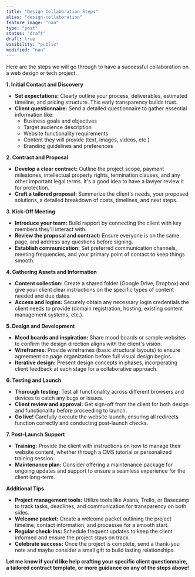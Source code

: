 ```yaml
---
title: "Design Collaboration Steps"
alias: "design-collaboration"
feature_image: "nan"
type: "post"
status: "draft"
draft: true
visibility: "public"
modified: "nan"
---
```


<p>Here are the steps we will go through to have a successful collaboration on a web design or tech project.</p><p><strong>1. Initial Contact and Discovery</strong></p><ul><li><strong>Set expectations:</strong>&nbsp;Clearly outline your process, deliverables, estimated timeline, and pricing structure. This early transparency builds trust.</li><li><strong>Client questionnaire:</strong>&nbsp;Send a detailed questionnaire to gather essential information like:<ul><li>Business goals and objectives</li><li>Target audience description</li><li>Website functionality requirements</li><li>Content they will provide (text, images, videos, etc.)</li><li>Branding guidelines and preferences</li></ul></li></ul><p><strong>2. Contract and Proposal</strong></p><ul><li><strong>Develop a clear contract:</strong>&nbsp;Outline the project scope, payment milestones, intellectual property rights, termination clauses, and any other important legal terms. It's a good idea to have a lawyer review it for protection.</li><li><strong>Craft a tailored proposal:</strong>&nbsp;Summarize the client's needs, your proposed solutions, a detailed breakdown of costs, timelines, and next steps.</li></ul><p><strong>3. Kick-Off Meeting</strong></p><ul><li><strong>Introduce your team:</strong>&nbsp;Build rapport by connecting the client with key members they'll interact with.</li><li><strong>Review the proposal and contract:</strong>&nbsp;Ensure everyone is on the same page, and address any questions before signing.</li><li><strong>Establish communication:</strong>&nbsp;Set preferred communication channels, meeting frequencies, and your primary point of contact to keep things smooth.</li></ul><p><strong>4. Gathering Assets and Information</strong></p><ul><li><strong>Content collection:</strong>&nbsp;Create a shared folder (Google Drive, Dropbox) and give your client clear instructions on the specific types of content needed and due dates.</li><li><strong>Access and logins:</strong>&nbsp;Securely obtain any necessary login credentials the client needs to provide (domain registration, hosting, existing content management systems, etc.).</li></ul><p><strong>5. Design and Development</strong></p><ul><li><strong>Mood boards and inspiration:</strong>&nbsp;Share mood boards or sample websites to confirm the design direction aligns with the client's vision.</li><li><strong>Wireframes:</strong>&nbsp;Provide wireframes (basic structural layouts) to ensure agreement on page organization before full visual design begins.</li><li><strong>Iterative design:</strong>&nbsp;Present design concepts in phases, incorporating client feedback at each stage for a collaborative approach.</li></ul><p><strong>6. Testing and Launch</strong></p><ul><li><strong>Thorough testing:</strong>&nbsp;Test all functionality across different browsers and devices to catch any bugs or issues.</li><li><strong>Client review and approval:</strong>&nbsp;Get sign-off from the client for both design and functionality before proceeding to launch.</li><li><strong>Go live!</strong>&nbsp;Carefully execute the website launch, ensuring all redirects function correctly and conducting post-launch checks.</li></ul><p><strong>7. Post-Launch Support</strong></p><ul><li><strong>Training:</strong>&nbsp;Provide the client with instructions on how to manage their website content, whether through a CMS tutorial or personalized training session.</li><li><strong>Maintenance plan:</strong>&nbsp;Consider offering a maintenance package for ongoing updates and support to ensure a seamless experience for the client long-term.</li></ul><p><strong>Additional Tips</strong></p><ul><li><strong>Project management tools:</strong>&nbsp;Utilize tools like Asana, Trello, or Basecamp to track tasks, deadlines, and communication for transparency on both sides.</li><li><strong>Welcome packet:</strong>&nbsp;Create a welcome packet outlining the project timeline, contact information, and processes for a smooth start.</li><li><strong>Regular check-ins:</strong>&nbsp;Schedule frequent updates to keep the client informed and ensure the project stays on track.</li><li><strong>Celebrate success:</strong>&nbsp;Once the project is complete, send a thank-you note and maybe consider a small gift to build lasting relationships.</li></ul><p><strong>Let me know if you'd like help crafting your specific client questionnaire, a tailored contract template, or more guidance on any of the steps above!</strong></p>
